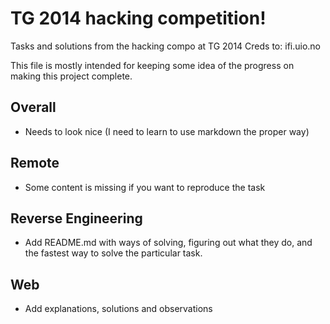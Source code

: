 TG 2014 hacking competition!
============================

Tasks and solutions from the hacking compo at TG 2014
Creds to: ifi.uio.no



This file is mostly intended for keeping some idea of the progress on making this project complete.


Overall
-------
* Needs to look nice (I need to learn to use markdown the proper way)

Remote
------
* Some content is missing if you want to reproduce the task

Reverse Engineering
-------------------
* Add README.md with ways of solving, figuring out what they do, and the fastest way to solve the particular task.

Web
---
* Add explanations, solutions and observations
